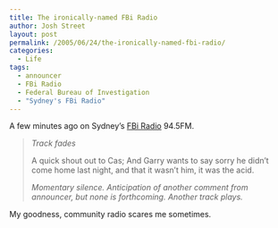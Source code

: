 ```yaml
---
title: The ironically-named FBi Radio
author: Josh Street
layout: post
permalink: /2005/06/24/the-ironically-named-fbi-radio/
categories:
  - Life
tags:
  - announcer
  - FBi Radio
  - Federal Bureau of Investigation
  - "Sydney's FBi Radio"
---
```

A few minutes ago on Sydney&#8217;s [FBi Radio][1] 94.5FM.

> *Track fades*
> 
> A quick shout out to Cas; And Garry wants to say sorry he didn&#8217;t come home last night, and that it wasn&#8217;t him, it was the acid.
> 
> *Momentary silence. Anticipation of another comment from announcer, but none is forthcoming. Another track plays.*

My goodness, community radio scares me sometimes.

 [1]: http://www.fbi.org.au/